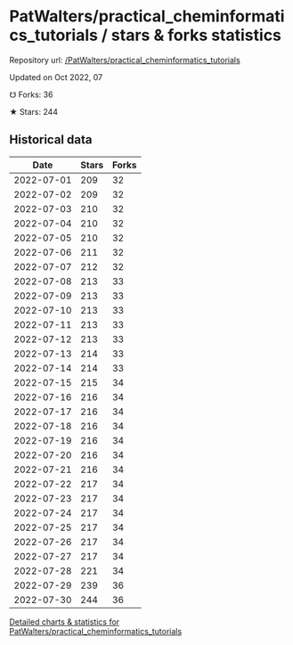# PatWalters/practical_cheminformatics_tutorials / stars & forks statistics

Repository url: [/PatWalters/practical_cheminformatics_tutorials](https://github.com/PatWalters/practical_cheminformatics_tutorials)

Updated on Oct 2022, 07

☋ Forks: 36

★ Stars: 244

## Historical data
| Date | Stars | Forks |
|------|-------|-------|
| 2022-07-01 | 209 | 32 | 
| 2022-07-02 | 209 | 32 | 
| 2022-07-03 | 210 | 32 | 
| 2022-07-04 | 210 | 32 | 
| 2022-07-05 | 210 | 32 | 
| 2022-07-06 | 211 | 32 | 
| 2022-07-07 | 212 | 32 | 
| 2022-07-08 | 213 | 33 | 
| 2022-07-09 | 213 | 33 | 
| 2022-07-10 | 213 | 33 | 
| 2022-07-11 | 213 | 33 | 
| 2022-07-12 | 213 | 33 | 
| 2022-07-13 | 214 | 33 | 
| 2022-07-14 | 214 | 33 | 
| 2022-07-15 | 215 | 34 | 
| 2022-07-16 | 216 | 34 | 
| 2022-07-17 | 216 | 34 | 
| 2022-07-18 | 216 | 34 | 
| 2022-07-19 | 216 | 34 | 
| 2022-07-20 | 216 | 34 | 
| 2022-07-21 | 216 | 34 | 
| 2022-07-22 | 217 | 34 | 
| 2022-07-23 | 217 | 34 | 
| 2022-07-24 | 217 | 34 | 
| 2022-07-25 | 217 | 34 | 
| 2022-07-26 | 217 | 34 | 
| 2022-07-27 | 217 | 34 | 
| 2022-07-28 | 221 | 34 | 
| 2022-07-29 | 239 | 36 | 
| 2022-07-30 | 244 | 36 | 


[Detailed charts & statistics for PatWalters/practical_cheminformatics_tutorials](https://reviewgithub.com/rep/PatWalters/practical_cheminformatics_tutorials)
